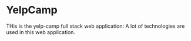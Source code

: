 # YelpCamp
THis is the yelp-camp full stack web application:
  A lot of technologies are used in this web application.

